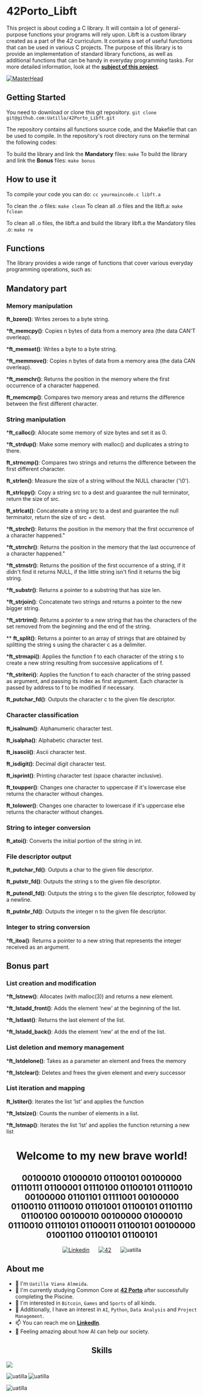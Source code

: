 # 42Porto_Libft
This project is about coding a C library. It will contain a lot of general-purpose functions your programs will rely upon.
Libft is a custom library created as a part of the 42 curriculum. It contains a set of useful functions that can be used in various C projects. The purpose of this library is to provide an implementation of standard library functions, as well as additional functions that can be handy in everyday programming tasks.
For more detailed information, look at the [**subject of this project**](https://github.com/Uatilla/42Porto_Libft/blob/main/Libft_en.subject.pdf).

[![MasterHead](https://media0.giphy.com/media/v1.Y2lkPTc5MGI3NjExODI4MTEwMzllZjE2ODE4OGI1NDM3YTg5MTgxYzYyNzRiOWQyNDI2NCZlcD12MV9pbnRlcm5hbF9naWZzX2dpZklkJmN0PWc/fsXOS3oBboiYf6fSsY/giphy.gif)](https://www.linkedin.com/in/uatilla/)

## Getting Started

You need to download or clone this git repository.
`git clone git@github.com:Uatilla/42Porto_Libft.git`

The repository contains all functions source code, and the Makefile that can be used to compile.
In the repository's root directory runs on the terminal the following codes:

To build the library and link the **Mandatory** files: `make`
To build the library and link the **Bonus** files: `make bonus`

## How to use it

To compile your code you can do: `cc yourmaincode.c libft.a`

To clean the .o files: `make clean`
To clean all .o files and the libft.a: `make fclean`

To clean all .o files, the libft.a and build the library libft.a the Mandatory files .o: `make re`

## Functions

The library provides a wide range of functions that cover various everyday programming operations, such as:

## Mandatory part

### Memory manipulation

**ft_bzero()**: Writes zeroes to a byte string.

***ft_memcpy()**: Copies n bytes of data from a memory area (the data CAN'T overleap).

***ft_memset()**: Writes a byte to a byte string.

***ft_memmove()**: Copies n bytes of data from a memory area (the data CAN overleap).

***ft_memchr()**: Returns the position in the memory where the first occurrence of a character happened.

**ft_memcmp()**: Compares two memory areas and returns the difference between the first different character.

### String manipulation

***ft_calloc()**: Allocate some memory of size bytes and set it as 0.

***ft_strdup()**: Make some memory with malloc() and duplicates a string to there.

**ft_strncmp()**: Compares two strings and returns the difference between the first different character.

**ft_strlen()**: Measure the size of a string without the NULL character ('\0').

**ft_strlcpy()**: Copy a string src to a dest and guarantee the null terminator, return the size of src.

**ft_strlcat()**: Concatenate a string src to a dest and guarantee the null terminator, return the size of src + dest.

***ft_strchr()**: Returns the position in the memory that the first occurrence of a character happened."

***ft_strrchr()**: Returns the position in the memory that the last occurrence of a character happened."

***ft_strnstr()**: Returns the position of the first occurrence of a string, if it didn't find it returns NULL, if the little string isn't find it returns the big string. 

***ft_substr()**: Returns a pointer to a substring that has size len. 

***ft_strjoin()**: Concatenate two strings and returns a pointer to the new bigger string.

***ft_strtrim()**: Returns a pointer to a new string that has the characters of the set removed from the beginning and the end of the string.

** **ft_split()**: Returns a pointer to an array of strings that are obtained by splitting the string s using the character c as a delimiter.

***ft_strmapi()**: Applies the function f to each character of the string s to create a new string resulting from successive applications of f.

***ft_striteri()**: Applies the function f to each character of the string passed as argument, and passing its index as first argument. Each character is passed by address to f to be modified if necessary.

**ft_putchar_fd()**: Outputs the character c to the given file descriptor.

### Character classification

**ft_isalnum()**: Alphanumeric character test.

**ft_isalpha()**: Alphabetic character test.

**ft_isascii()**: Ascii character test.

**ft_isdigit()**: Decimal digit character test.

**ft_isprint()**: Printing character test (space character inclusive).

**ft_toupper()**: Changes one character to uppercase if it's lowercase else returns the character without changes.

**ft_tolower()**: Changes one character to lowercase if it's uppercase else returns the character without changes.


### String to integer conversion

**ft_atoi()**: Converts the initial portion of the string in int.

### File descriptor output

**ft_putchar_fd()**: Outputs a char to the given file descriptor.

**ft_putstr_fd()**: Outputs the string s to the given file descriptor.

**ft_putendl_fd()**: Outputs the string s to the given file descriptor, followed by a newline.

**ft_putnbr_fd()**: Outputs the integer n to the given file descriptor.

### Integer to string conversion
***ft_itoa()**: Returns a pointer to a new string that represents the integer received as an argument.

## Bonus part

### List creation and modification

***ft_lstnew()**: Allocates (with malloc(3)) and returns a new element.

***ft_lstadd_front()**: Adds the element ’new’ at the beginning of the list.

***ft_lstlast()**: Returns the last element of the list.

***ft_lstadd_back()**: Adds the element ’new’ at the end of the list.

### List deletion and memory management

***ft_lstdelone()**: Takes as a parameter an element and frees the memory

***ft_lstclear()**: Deletes and frees the given element and every successor

### List iteration and mapping

**ft_lstiter()**: Iterates the list ’lst’ and applies the function

***ft_lstsize()**: Counts the number of elements in a list.

***ft_lstmap()**: Iterates the list ’lst’ and applies the function returning a new list

<div align="center">
  <h1><b>Welcome to my new brave world!</b></h1> 
  <h2><b>00100010 01000010 01100101 00100000 01110111 01100001 01110100 01100101 01110010 00100000 01101101 01111001 00100000 01100110 01110010 01101001 01100101 01101110 01100100 00100010 00100000 01000010 01110010 01110101 01100011 01100101 00100000 01001100 01100101 01100101</b></h2>
</div>

<!---
SMALL ICONS
--->
<div style="text-align: center;">
  <a href='https://www.linkedin.com/in/uatilla' target="_blank" style="display: inline-block; margin: 0 10px;">
    <img alt='Linkedin' src='https://img.shields.io/badge/LinkedIn-100000?style=flat&logo=Linkedin&logoColor=white&labelColor=0A66C2&color=0A66C2'/>
  </a>
  <a href='https://profile.intra.42.fr/users/uviana-a' target="_blank" style="display: inline-block; margin: 0 10px;">
    <img alt='42' src='https://img.shields.io/badge/Porto-100000?style=flat&logo=42&logoColor=white&labelColor=000000&color=000000'/>
  </a>
  <img src="https://komarev.com/ghpvc/?username=uatilla&label=Profile%20views&color=0e75b6&style=flat" alt="uatilla" style="display: inline-block; margin: 0 10px;" />
</div>


## About me

- 👋 I'm `Uatilla Viana Almeida`.
- 🌱 I'm currently studying Common Core at [**42 Porto**](https://www.42porto.com) after successfully completing the Piscine.
- 👀 I'm interested in `Bitcoin`, `Games` and `Sports` of all kinds.
- 🚀 Additionally, I have an interest in `AI`, `Python`, `Data Analysis` and `Project Management`.
- 📫 You can reach me on [**LinkedIn**](https://www.linkedin.com/in/uatilla/).
- 🤔 Feeling amazing about how AI can help our society.

<div align="center">

## Skills
<p align="left">
  <a href="https://skillicons.dev">
    <img src="https://skillicons.dev/icons?i=c,python,git,github,bash,linux,vim,vscode,sketchup,sql" />
  </a>
</p>

<p><img align="left" src="https://github-readme-stats.vercel.app/api/top-langs?username=uatilla&show_icons=true&locale=en&layout=compact" alt="uatilla" /></p>

<p>&nbsp;<img align="left" src="https://github-readme-stats.vercel.app/api?username=uatilla&show_icons=true&locale=en" alt="uatilla" /></p>

<p><img align="left" src="https://github-readme-streak-stats.herokuapp.com/?user=uatilla&" alt="uatilla" /></p>
